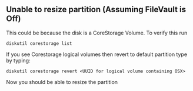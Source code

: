 ## Unable to resize partition (Assuming FileVault is Off)
This could be because the disk is a CoreStorage Volume. To verify this run

`diskutil corestorage list`

If you see Corestorage logical volumes then revert to default partition type by typing:

`diskutil corestorage revert <UUID for logical volume containing OSX>`

Now you should be able to resize the partition


##
